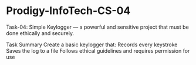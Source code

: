 # Prodigy-InfoTech-CS-04
Task-04: Simple Keylogger — a powerful and sensitive project that must be done ethically and securely.

Task Summary
Create a basic keylogger that:
Records every keystroke
Saves the log to a file
Follows ethical guidelines and requires permission for use

